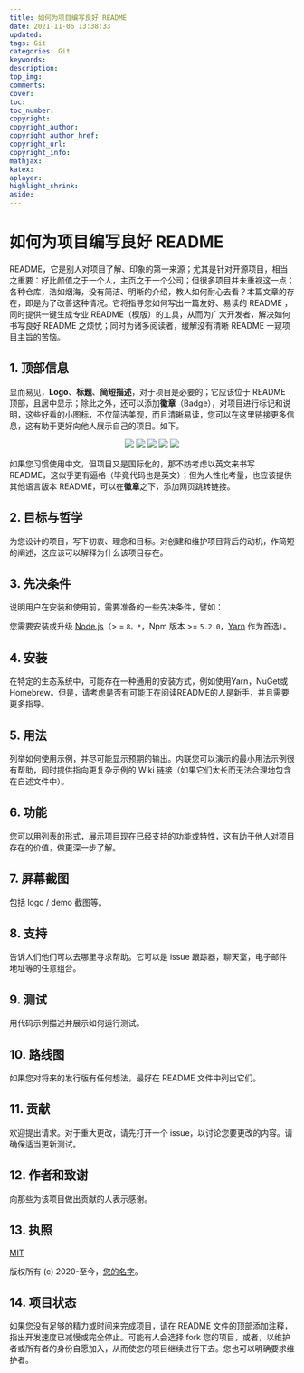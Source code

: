 ```yaml
---
title: 如何为项目编写良好 README
date: 2021-11-06 13:38:33
updated:
tags: Git
categories: Git
keywords: 
description:
top_img:
comments:
cover:
toc:
toc_number:
copyright:
copyright_author:
copyright_author_href:
copyright_url:
copyright_info:
mathjax:
katex:
aplayer:
highlight_shrink:
aside:
---
```


# 如何为项目编写良好 README

README，它是别人对项目了解、印象的第一来源；尤其是针对开源项目，相当之重要：好比颜值之于一个人，主页之于一个公司；但很多项目并未重视这一点；各种仓库，浩如烟海，没有简洁、明晰的介绍，教人如何耐心去看？本篇文章的存在，即是为了改善这种情况。它将指导您如何写出一篇友好、易读的 README ，同时提供一键生成专业 README（模版）的工具，从而为广大开发者，解决如何书写良好 README 之烦忧；同时为诸多阅读者，缓解没有清晰 README 一窥项目主旨的苦恼。

## 1. 顶部信息

显而易见，**Logo**、**标题**、**简短描述**，对于项目是必要的；它应该位于 README 顶部，且居中显示；除此之外，还可以添加**徽章**（Badge），对项目进行标记和说明，这些好看的小图标，不仅简洁美观，而且清晰易读，您可以在这里链接更多信息，这有助于更好向他人展示自己的项目。如下。

<div align="center">
	<a href="https://bugstack.cn/md/other/guide-to-reading.html"><img src="https://bugstack.cn/images/system/CodeGuide-Read.svg"></a>
	<a href="https://bugstack.cn/images/personal/qrcode.png"><img src="https://bugstack.cn/images/system/CodeGuide-WeiXinCode.svg"></a>
	<a href="https://bugstack.cn/md/knowledge/pdf/2021-01-26-Java%E9%9D%A2%E7%BB%8F%E6%89%8B%E5%86%8CPDF%E4%B8%8B%E8%BD%BD.html"><img src="https://bugstack.cn/images/system/CodeGuide-JavaPDF.svg"></a>
	<a href="https://mp.weixin.qq.com/s/VthCUlT8oAJqKOoq5_NzSQ"><img src="https://bugstack.cn/images/system/CodeGuide-Lottery.svg"></a>
	<a href="https://github.com/fuzhengwei/CodeGuide"><img src="https://badgen.net/github/stars/fuzhengwei/CodeGuide?icon=github&color=4ab8a1"></a>
</div>

如果您习惯使用中文，但项目又是国际化的，那不妨考虑以英文来书写 README，这似乎更有逼格（毕竟代码也是英文）；但为人性化考量，也应该提供其他语言版本 README，可以在**徽章**之下，添加网页跳转链接。

## 2. 目标与哲学

为您设计的项目，写下初衷、理念和目标。对创建和维护项目背后的动机，作简短的阐述，这应该可以解释为什么该项目存在。

## 3. 先决条件

说明用户在安装和使用前，需要准备的一些先决条件，譬如：

您需要安装或升级 [Node.js](https://nodejs.org/en/)（> = `8。*`，Npm 版本 >= `5.2.0`，[Yarn](https://www.jeffjade.com/2017/12/30/135-npm-vs-yarn-detial-memo/) 作为首选）。

## 4. 安装

在特定的生态系统中，可能存在一种通用的安装方式，例如使用Yarn，NuGet或Homebrew。但是，请考虑是否有可能正在阅读README的人是新手，并且需要更多指导。

## 5. 用法

列举如何使用示例，并尽可能显示预期的输出。内联您可以演示的最小用法示例很有帮助，同时提供指向更复杂示例的 Wiki 链接（如果它们太长而无法合理地包含在自述文件中）。

## 6. 功能

您可以用列表的形式，展示项目现在已经支持的功能或特性，这有助于他人对项目存在的价值，做更深一步了解。

## 7. 屏幕截图

包括 logo / demo 截图等。

## 8. 支持

告诉人们他们可以去哪里寻求帮助。它可以是 issue 跟踪器，聊天室，电子邮件地址等的任意组合。

## 9. 测试

用代码示例描述并展示如何运行测试。

## 10. 路线图

如果您对将来的发行版有任何想法，最好在 README 文件中列出它们。

## 11. 贡献

欢迎提出请求。对于重大更改，请先打开一个 issue，以讨论您要更改的内容。请确保适当更新测试。

## 12. 作者和致谢

向那些为该项目做出贡献的人表示感谢。

## 13. 执照

[MIT](http://opensource.org/licenses/MIT)

版权所有 (c) 2020-至今，[您的名字](https://quickapp.lovejade.cn/how-to-write-a-good-readme-for-your-project/you-website-url)。

## 14. 项目状态

如果您没有足够的精力或时间来完成项目，请在 README 文件的顶部添加注释，指出开发速度已减慢或完全停止。可能有人会选择 fork 您的项目，或者，以维护者或所有者的身份自愿加入，从而使您的项目继续进行下去。您也可以明确要求维护者。

